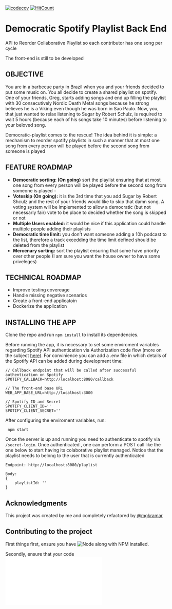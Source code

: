 [![codecov](https://codecov.io/gh/mgkramar/democratic-spotify-playlist-reorderer-back-end/branch/master/graph/badge.svg?token=11N5G337OB)](https://codecov.io/gh/mgkramar/democratic-spotify-playlist-reorderer-back-end) [![HitCount](http://hits.dwyl.com/mgkramar/democratic-spotify-playlist-reorderer-back-end.svg)](http://hits.dwyl.com/mgkramar/democratic-spotify-playlist-reorderer-back-end)



# Democratic Spotify Playlist Back End
API to Reorder Collaborative Playlist so each contributor has one song per cycle

The front-end is still to be developed

## OBJECTIVE

You are in a barbecue party in Brazil when you and your friends decided to put some music on. You all decide to create a shared playlist on spotify. One of your friends, Greg, starts adding songs and end up filling the playlist with 30 consecutively Nordic Death Metal songs because he strong believes he is a Viking even though he was born in Sao Paulo. Now, you, that just wanted to relax listening to Sugar by Robert Schulz, is required to wait 5 hours (because each of his songs take 10 minutes) before listening to your beloved song. 

Democratic-playlist comes to the rescue! The idea behind it is simple: a mechanism to reorder spotify playlists in such a manner that at most one song from every person will be played before the second song from someone is played

## FEATURE ROADMAP

- **Democratic sorting: (On going)** sort the playlist ensuring that at most one song from every person will be played before the second song from someone is played -
- **Voteskip (On going):** it is the 3rd time that you add Sugar by Robert Shculz and the rest of your friends would like to skip that damn song. A voting system will be implemented to allow a democratic (but not necessarly fair) vote to be place to decided whether the song is skipped or not
- **Multiple Users enabled:** it would be nice if this application could handle multiple people adding their playlists
- **Democratic time limit:** you don't want someone adding a 10h podcast to the list, therefore a track excedding the time limit defined should be deleted from the playlist
- **Mercenary sorting:** sort the playlist ensuring that some have priority over other people (I am sure you want the house owner to have some priveleges)

## TECHNICAL ROADMAP

- Improve testing covereage
- Handle missing negative scenarios
- Create a front-end applicatoin
- Dockerize the application

## INSTALLING THE APP

Clone the repo and run `npm install` to install its dependencies. 

Before running the app, it is necessary to set some enviroment variables regarding Spotify API authentication via Authorization code flow (more on the subject [here](https://github.com/thelinmichael/spotify-web-api-node#authorization)). For convinience you can add a .env file in which details of the Spotify API can be added during development time:


```
// Callback endpoint that will be called after successful authentication on Spotify
SPOTIFY_CALLBACK=http://localhost:8080/callback

// The front-end base URL
WEB_APP_BASE_URL=http://localhost:3000

// Spotify ID and Secret
SPOTIFY_CLIENT_ID=''
SPOTIFY_CLIENT_SECRET=''
``` 

After configuring the enviroment variables, run:

```
 npm start
``` 

Once the server is up and running you need to authenticate to spotify via `/secret-login`. Once authenticated , one can perform a POST call like the one below to start having its colaborative playlist managed. Notice that the playlist needs to belong to the user that is currently authenticated

```
Endpoint: http://localhost:8080/playlist

Body: 
{
    playlistId: ''
}
```

## Acknowledgments

This project was created by me and completely refactored by [@mgkramar](https://github.com/mgkramar)

## Contributing to the project

First things first, ensure you have ![Node along with NPM installed](https://nodejs.org/en/download/).

Secondly, ensure that your code ![meet the repo's formatting standards](__docs__/LINTING.md)
